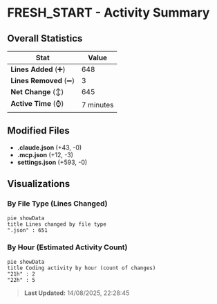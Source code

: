 # FRESH_START - Activity Summary 

## Overall Statistics

| Stat                   | Value                                                             |
| ---------------------- | ----------------------------------------------------------------- |
| **Lines Added** (➕)   | 648                                          |
| **Lines Removed** (➖) | 3                                        |
| **Net Change** (↕)    | 645                |
| **Active Time** (⌚)   | 7 minutes |


## Modified Files
- **.claude.json** (+43, -0)
- **.mcp.json** (+12, -3)
- **settings.json** (+593, -0)

## Visualizations

### By File Type (Lines Changed)

```mermaid
pie showData
title Lines changed by file type
".json" : 651
```

### By Hour (Estimated Activity Count)

```mermaid
pie showData
title Coding activity by hour (count of changes)
"21h" : 2
"22h" : 5
```


> **Last Updated:** 14/08/2025, 22:28:45